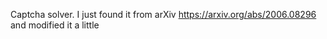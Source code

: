 Captcha solver. I just found it from arXiv https://arxiv.org/abs/2006.08296 and modified it a little
